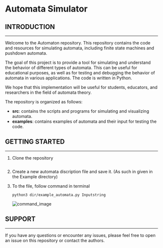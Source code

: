 # **Automata Simulator**
## **INTRODUCTION**
- - -
Welcome to the Automaton repository. This repository contains the code and resources for simulating automata, including finite state machines and pushdown automata.

The goal of this project is to provide a tool for simulating and understand the behavior of different types of automata. This can be useful for educational purposes, as well as for testing and debugging the behavior of automata in various applications. The code is written in Python.

We hope that this implementation will be useful for students, educators, and researchers in the field of automata theory.

The repository is organized as follows:

- **src**: contains the scripts and programs for simulating and visualizing automata.
- **examples**: contains examples of automata and their input for testing the code.


## **GETTING STARTED**
- - -

1. Clone the repository

    ``` 

    ```

2. Create a new automata discription file and save it. (As such in given in the Example directory)
3. To the file, follow command in terminal
    ```
    python3 dir/example_automata.py Inputstring
    ```
    ![command_image](https://user-images.githubusercontent.com/101030274/214620285-f93966dd-8beb-4099-a419-008d3b7b93f1.jpg)


## **SUPPORT**
- - - 
If you have any questions or encounter any issues, please feel free to open an issue on this repository or contact the authors. 
